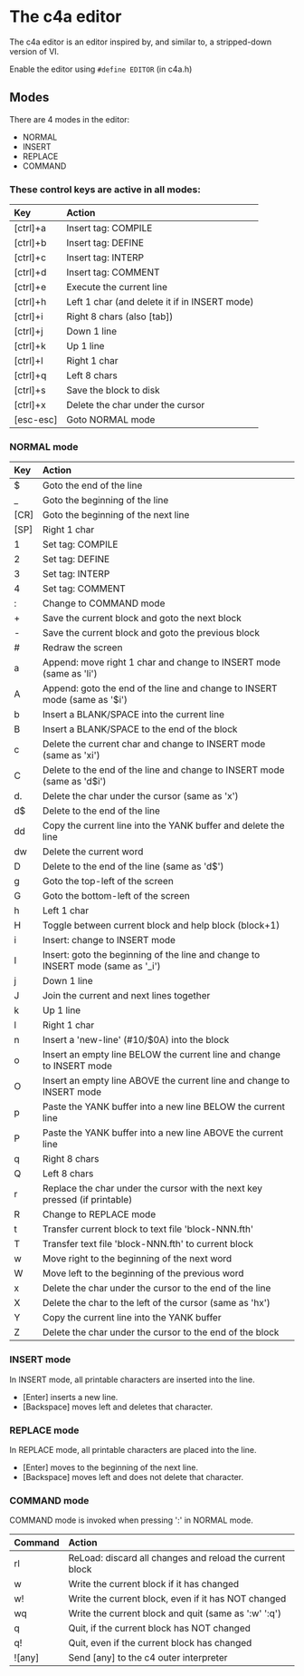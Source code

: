# The c4a editor

The c4a editor is an editor inspired by, and similar to, a stripped-down version of VI.

Enable the editor using `#define EDITOR` (in c4a.h)

## Modes
There are 4 modes in the editor:
- NORMAL
- INSERT
- REPLACE
- COMMAND

### These control keys are active in all modes:

| Key       | Action |
| :--       | :-- |
| [ctrl]+a  | Insert tag: COMPILE |
| [ctrl]+b  | Insert tag: DEFINE |
| [ctrl]+c  | Insert tag: INTERP |
| [ctrl]+d  | Insert tag: COMMENT |
| [ctrl]+e  | Execute the current line |
| [ctrl]+h  | Left 1 char (and delete it if in INSERT mode) |
| [ctrl]+i  | Right 8 chars (also [tab]) |
| [ctrl]+j  | Down 1 line |
| [ctrl]+k  | Up 1 line |
| [ctrl]+l  | Right 1 char |
| [ctrl]+q  | Left 8 chars |
| [ctrl]+s  | Save the block to disk |
| [ctrl]+x  | Delete the char under the cursor |
| [esc-esc] | Goto NORMAL mode |

### NORMAL mode

| Key  | Action|
| :--  | :-- |
| $    | Goto the end of the line |
| _    | Goto the beginning of the line |
| [CR] | Goto the beginning of the next line |
| [SP] | Right 1 char |
| 1    | Set tag: COMPILE |
| 2    | Set tag: DEFINE |
| 3    | Set tag: INTERP |
| 4    | Set tag: COMMENT |
| :    | Change to COMMAND mode |
| +    | Save the current block and goto the next block |
| -    | Save the current block and goto the previous block |
| #    | Redraw the screen |
| a    | Append: move right 1 char and change to INSERT mode (same as 'li') |
| A    | Append: goto the end of the line and change to INSERT mode  (same as '$i') |
| b    | Insert a BLANK/SPACE into the current line |
| B    | Insert a BLANK/SPACE to the end of the block |
| c    | Delete the current char and change to INSERT mode (same as 'xi') |
| C    | Delete to the end of the line and change to INSERT mode (same as 'd$i') |
| d.   | Delete the char under the cursor (same as 'x') |
| d$   | Delete to the end of the line |
| dd   | Copy the current line into the YANK buffer and delete the line |
| dw   | Delete the current word |
| D    | Delete to the end of the line (same as 'd$') |
| g    | Goto the top-left of the screen |
| G    | Goto the bottom-left of the screen |
| h    | Left 1 char |
| H    | Toggle between current block and help block (block+1) |
| i    | Insert: change to INSERT mode |
| I    | Insert: goto the beginning of the line and change to INSERT mode (same as '_i') |
| j    | Down 1 line |
| J    | Join the current and next lines together |
| k    | Up 1 line |
| l    | Right 1 char |
| n    | Insert a 'new-line' (#10/$0A) into the block |
| o    | Insert an empty line BELOW the current line and change to INSERT mode |
| O    | Insert an empty line ABOVE the current line and change to INSERT mode |
| p    | Paste the YANK buffer into a new line BELOW the current line |
| P    | Paste the YANK buffer into a new line ABOVE the current line |
| q    | Right 8 chars |
| Q    | Left 8 chars |
| r    | Replace the char under the cursor with the next key pressed (if printable) |
| R    | Change to REPLACE mode |
| t    | Transfer current block to text file 'block-NNN.fth' |
| T    | Transfer text file 'block-NNN.fth' to current block |
| w    | Move right to the beginning of the next word |
| W    | Move left to the beginning of the previous word |
| x    | Delete the char under the cursor to the end of the line |
| X    | Delete the char to the left of the cursor (same as 'hx') |
| Y    | Copy the current line into the YANK buffer |
| Z    | Delete the char under the cursor to the end of the block |

### INSERT mode

In INSERT mode, all printable characters are inserted into the line.
- [Enter] inserts a new line.
- [Backspace] moves left and deletes that character.

### REPLACE mode

In REPLACE mode, all printable characters are placed into the line.
- [Enter] moves to the beginning of the next line.
- [Backspace] moves left and does not delete that character.

### COMMAND mode

COMMAND mode is invoked when pressing ':' in NORMAL mode.

| Command | Action|
| :--     | :-- |
| rl      | ReLoad: discard all changes and reload the current block |
| w       | Write the current block if it has changed |
| w!      | Write the current block, even if it has NOT changed |
| wq      | Write the current block and quit (same as ':w' ':q') |
| q       | Quit, if the current block has NOT changed |
| q!      | Quit, even if the current block has changed |
| ![any]  | Send [any] to the c4 outer interpreter |
